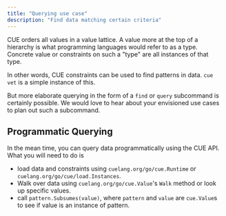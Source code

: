 ```yaml
---
title: "Querying use case"
description: "Find data matching certain criteria"
---
```


CUE orders all values in a value lattice.
A value more at the top of a hierarchy is what programming languages would
refer to as a type.
Concrete value or constraints on such a "type" are all instances of that type.

In other words, CUE constraints can be used to find patterns in data.
`cue vet` is a simple instance of this.

But more elaborate querying in the form of a `find` or `query` subcommand
is certainly possible.
We would love to hear about your envisioned use cases to plan out
such a subcommand.

## Programmatic Querying

In the mean time, you can query data programmatically using the CUE API.
What you will need to do is

- load data and constraints using
  `cuelang.org/go/cue.Runtime` or
  `cuelang.org/go/cue/load.Instances`.
- Walk over data using `cuelang.org/go/cue.Value`'s `Walk` method
  or look up specific values.
- call `pattern.Subsumes(value)`, where `pattern` and `value` are
  `cue.Value`s to see if value is an instance of pattern.
